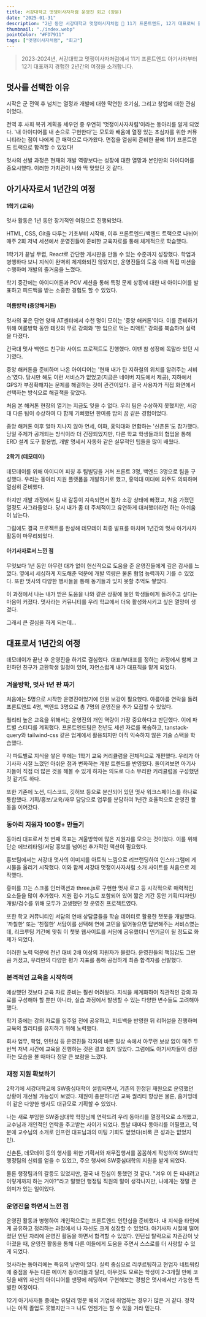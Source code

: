 ```yaml
---
title: 서강대학교 멋쟁이사자처럼 운영진 회고 (장문)
date: "2025-01-31"
description: "2년 동안 서강대학교 멋쟁이사자처럼 🦁 11기 프론트엔드, 12기 대표로써 활동한 경험을 회고합니다. (feat. 멋사가 없었다면 뭘하고 있을까..)"
thumbnail: "./index.webp"
pointColor: "#FD7911"
tags: ["멋쟁이사자처럼", "회고"]
---
```


> 2023-2024년, 서강대학교 멋쟁이사자처럼에서 11기 프론트엔드 아기사자부터 12기 대표까지 경험한 2년간의 여정을 소개합니다.

## 멋사를 선택한 이유

시작은 군 전역 후 넘치는 열정과 개발에 대한 막연한 호기심, 그리고 창업에 대한 관심이었다.

전역 후 사회 복귀 계획을 세우던 중 우연히 '멋쟁이사자처럼'이라는 동아리를 알게 되었다. '내 아이디어를 내 손으로 구현한다'는 모토와 배움에 열정 있는 초심자를 위한 커뮤니티라는 점이 나에게 큰 매력으로 다가왔다. 면접을 열심히 준비한 끝에 11기 프론트엔드 트랙으로 합격할 수 있었다!

멋사의 선발 과정은 현재의 개발 역량보다는 성장에 대한 열망과 본인만의 아이디어를 중요시했다. 이러한 가치관이 나와 딱 맞았던 것 같다.


## 아기사자로서 1년간의 여정

#### 1학기 (교육)

멋사 활동은 1년 동안 장기적인 여정으로 진행되었다.

HTML, CSS, Git을 다루는 기초부터 시작해, 이후 프론트엔드/백엔드 트랙으로 나뉘어 매주 2회 저녁 세션에서 운영진들이 준비한 교육자료를 통해 체계적으로 학습했다. 

1학기가 끝날 무렵, React로 간단한 게시판을 만들 수 있는 수준까지 성장했다. 학업과 병행하다 보니 지식이 완벽히 체계화되진 않았지만, 운영진들의 도움 아래 직접 미션을 수행하며 개발의 즐거움을 느꼈다.

학기 중간에는 아이디어톤과 POV 세션을 통해 특정 문제 상황에 대한 내 아이디어를 발표하고 피드백을 받는 소중한 경험도 할 수 있었다.

#### 여름방학 (중앙해커톤)

멋사의 꽃은 단연 양재 AT센터에서 수천 명이 모이는 '중앙 해커톤'이다.
이를 준비하기 위해 여름방학 동안 테킷의 무료 강의와 '한 입으로 먹는 리액트' 강의를 복습하며 실력을 다졌다.

건국대 멋사 백엔드 친구와 사이드 프로젝트도 진행했다. 
이떈 참 성장에 목말라 있던 시기였다.

중앙 해커톤을 준비하며 나온 아이디어는 '현재 내가 탄 지하철의 위치를 알려주는 서비스'였다. 당시만 해도 이런 서비스가 없었고(지금은 네이버 지도에서 제공), 지하에서 GPS가 부정확해지는 문제를 해결하는 것이 관건이었다. 결국 사용자가 직접 화면에서 선택하는 방식으로 해결책을 찾았다.

처음 본 해커톤 현장의 열기는 지금도 잊을 수 없다. 우리 팀은 수상하지 못했지만, 서강대 다른 팀이 수상하여 다 함께 기뻐했던 한여름 밤의 꿈 같은 경험이었다.

중앙 해커톤 이후 얼마 지나지 않아 연세, 이화, 홍익대와 연합하는 '신촌톤'도 참가했다. 당일 주제가 공개되는 방식이라 더 긴장되었지만, 다른 학교 학생들과의 협업을 통해 ERD 설계 도구 활용법, 개발 명세서 자동화 같은 실무적인 팁들을 많이 배웠다.

#### 2학기 (데모데이)

데모데이를 위해 아이디어 피칭 후 팀빌딩을 거쳐 프론트 3명, 백엔드 3명으로 팀을 구성했다. 우리는 동아리 지원 플랫폼을 개발하기로 했고, 홍익대 미대에 외주도 의뢰하며 열심히 준비했다.

하지만 개발 과정에서 팀 내 갈등이 지속되면서 점차 소강 상태에 빠졌고, 처음 가졌던 열정도 사그라들었다. 당시 내가 좀 더 주체적이고 유연하게 대처했더라면 하는 아쉬움이 남는다.

그럼에도 결국 프로젝트를 완성해 데모데이 최종 발표를 마치며 1년간의 멋사 아기사자 활동이 마무리되었다.

#### 아기사자로서 느낀 점

무엇보다 1년 동안 아무런 대가 없이 헌신적으로 도움을 준 운영진들에게 깊은 감사를 느꼈다. 옆에서 세심하게 지도해준 덕분에 개발 역량은 물론 협업 능력까지 기를 수 있었다. 또한 멋사의 다양한 행사들을 통해 동기들과 잊지 못할 추억도 쌓았다.

이 과정에서 나는 내가 받은 도움을 나와 같은 상황에 놓인 학생들에게 돌려주고 싶다는 마음이 커졌다. 멋사라는 커뮤니티를 우리 학교에서 더욱 활성화시키고 싶은 열망이 생겼다.

그래서 큰 결심을 하게 되는데...

## 대표로서 1년간의 여정

데모데이가 끝난 후 운영진을 하기로 결심했다. 대표/부대표를 정하는 과정에서 함께 고민하던 친구가 교환학생 일정이 있어, 자연스럽게 내가 대표직을 맡게 되었다.

### 겨울방학, 멋사 1년 판 짜기

처음에는 5명으로 시작한 운영진이었기에 인원 보강이 필요했다. 아름아름 연락을 돌려 프론트엔드 4명, 백엔드 3명으로 총 7명의 운영진을 추가 모집할 수 있었다.

퀄리티 높은 교육을 위해서는 운영진의 개인 역량이 가장 중요하다고 판단했다. 이에 파트별 스터디를 계획했다. 프론트엔드팀은 전년도 세션 자료를 복습하고, tanstack-query와 tailwind-css 같은 업계에서 활용되지만 아직 익숙하지 않은 기술 스택을 학습했다.

각 파트별로 지식을 쌓은 후에는 1학기 교육 커리큘럼을 전체적으로 개편했다. 우리가 아기사자 시절 느꼈던 아쉬운 점과 변화하는 개발 트렌드를 반영했다. 돌이켜보면 아기사자들이 직접 더 많은 것을 해볼 수 있게 하자는 의도로 다소 무리한 커리큘럼을 구성했던 것 같기도 하다.

또한 기존에 노션, 디스코드, 깃허브 등으로 분산되어 있던 멋사 워크스페이스를 하나로 통합했다. 기획/홍보/교육/재무 담당으로 업무를 분담하여 1년간 효율적으로 운영진 활동을 이어갔다.

### 동아리 지원자 100명+ 만들기

동아리 대표로서 첫 번째 목표는 겨울방학에 많은 지원자를 모으는 것이었다. 이를 위해 단순 에브리타임/서담 홍보를 넘어선 추가적인 액션이 필요했다.

홍보팀에서는 서강대 멋사의 이미지를 아트웍 느낌으로 리브랜딩하여 인스타그램에 게시물을 올리기 시작했다. 이와 함께 서강대 멋쟁이사자처럼 소개 사이트를 처음으로 제작했다.

흥미를 끄는 스크롤 인터랙션과 three.js로 구현한 멋사 로고 등 시각적으로 매력적인 요소들을 많이 추가했다. 지원 접수 기능도 포함되어 있어 짧은 기간 동안 기획/디자인/개발/검수를 위해 모두가 고생했던 첫 운영진 프로젝트였다.

또한 학교 커뮤니티인 서담의 연애 상담글들을 학습 데이터로 활용한 챗봇을 개발했다. '까칠한' 또는 '친절한' 서담이를 선택해 연애 고민을 털어놓으면 답변해주는 서비스였는데, 리크루팅 기간에 맞춰 이 챗봇 웹사이트를 서담에 공유했더니 인기글이 될 정도로 화제가 되었다.

이러한 노력 덕분에 전년 대비 2배 이상의 지원자가 몰렸다. 운영진들의 책임감도 그만큼 커졌고, 우리만의 다양한 평가 지표를 통해 공정하게 최종 합격자를 선발했다.

### 본격적인 교육을 시작하며

예상했던 것보다 교육 자료 준비는 훨씬 어려웠다. 지식을 체계화하여 직관적인 강의 자료를 구성해야 할 뿐만 아니라, 실습 과정에서 발생할 수 있는 다양한 변수들도 고려해야 했다.

학기 중에는 강의 자료를 일주일 전에 공유하고, 피드백을 반영한 뒤 리허설을 진행하며 교육의 퀄리티를 유지하기 위해 노력했다.

회사 업무, 학업, 인턴십 등 운영진들 각자의 바쁜 일상 속에서 아무런 보상 없이 매주 두 번씩 저녁 시간에 교육을 진행하는 것은 결코 쉽지 않았다. 그럼에도 아기사자들이 성장하는 모습을 볼 때마다 정말 큰 보람을 느꼈다.

### 재정 지원 확보하기

2학기에 서강대학교에 SW중심대학이 설립되면서, 기존의 한정된 재원으로 운영했던 상황이 개선될 가능성이 보였다. 재원이 충분하다면 교육 퀄리티 향상은 물론, 홈커밍데이 같은 다양한 행사도 대규모로 기획할 수 있었다.

나는 새로 부임한 SW중심대학 학장님께 연락드려 우리 동아리를 열정적으로 소개했고, 교수님과 개인적인 연락을 주고받는 사이가 되었다. 틈날 때마다 동아리를 어필했고, 덕분에 교수님의 소개로 인프런 대표님과의 미팅 기회도 얻었다(비록 큰 성과는 없었지만).

신촌톤, 데모데이 등의 행사를 위한 기획서와 재무집행서를 꼼꼼하게 작성하여 SW대학 행정팀의 신뢰를 얻을 수 있었고, 주요 행사에 SW중심대학의 지원을 받게 되었다.

물론 행정팀과의 갈등도 있었지만, 결국 내 진심이 통했던 것 같다. "겨우 이 돈 따내려고 이렇게까지 하는 거야?"라고 말했던 행정팀 직원의 말이 생각나지만, 나에게는 정말 큰 의미가 있는 일이었다.

### 운영진을 하면서 느낀 점

운영진 활동과 병행하여 개인적으로는 프론트엔드 인턴십을 준비했다. 내 지식을 타인에게 공유하고 정리하는 과정에서 나 자신도 크게 성장할 수 있었다. 아기사자 시절에 떨어졌던 인턴 자리에 운영진 활동을 하면서 합격할 수 있었다. 인턴십 탈락으로 자존감이 낮아졌을 때, 운영진 활동을 통해 다른 이들에게 도움을 주면서 스스로를 더 사랑할 수 있게 되었다.

멋사라는 동아리에는 특유의 낭만이 있다. 실력 중심으로 리쿠르팅하고 현업자 네트워킹에 중점을 두는 다른 메이저 동아리들과 달리, 아무것도 모르는 학생이 2-3개월 만에 코딩을 배워 자신의 아이디어를 맨땅에 헤딩하며 구현해보는 경험은 멋사에서만 가능한 특별한 여정이다.

12기 아기사자들 중에는 유달리 명문 해외 기업에 취업하는 경우가 많은 거 같다. 정작 나는 아직 졸업도 못했지만ㅋㅋ 나도 언젠가는 할 수 있을 거라 믿는다.

















